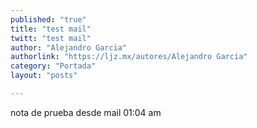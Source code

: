 ```yaml
---
published: "true"
title: "test mail"
twitt: "test mail"
author: "Alejandro Garcia"
authorlink: "https://ljz.mx/autores/Alejandro Garcia"
category: "Portada"
layout: "posts"

---
```



nota de prueba desde mail 01:04 am

